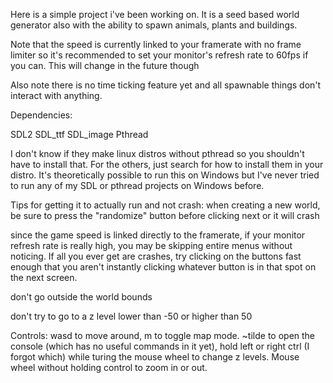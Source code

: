 Here is a simple project i've been working on. It is a seed based world generator also with the ability to spawn animals, plants and buildings.

Note that the speed is currently linked to your framerate with no frame limiter so it's recommended to set your monitor's refresh rate to 60fps if you can. This will change in the future though

Also note there is no time ticking feature yet and all spawnable things don't interact with anything.

Dependencies:

SDL2
SDL_ttf
SDL_image
Pthread

I don't know if they make linux distros without pthread so you shouldn't have to install that. For the others, just search for how to install them in your distro. It's theoretically possible to run this on Windows but I've never tried to run any of my SDL or pthread projects on Windows before.

Tips for getting it to actually run and not crash:
when creating a new world, be sure to press the "randomize" button before clicking next or it will crash

since the game speed is linked directly to the framerate, if your monitor refresh rate is really high, you may be skipping entire menus without noticing. If all you ever get are crashes, try clicking on the buttons fast enough that you aren't instantly clicking whatever button is in that spot on the next screen.

don't go outside the world bounds

don't try to go to a z level lower than -50 or higher than 50

Controls:
wasd to move around, m to toggle map mode. ~tilde to open the console (which has no useful commands in it yet), hold left or right ctrl (I forgot which) while turing the mouse wheel to change z levels. Mouse wheel without holding control to zoom in or out.
